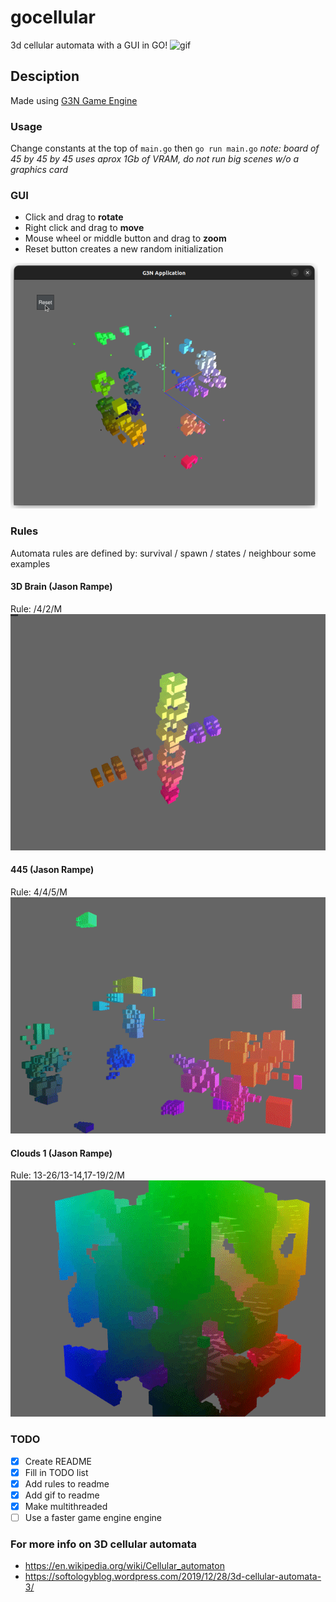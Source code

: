 # gocellular

3d cellular automata with a GUI in GO!
![gif](img/gliders.gif)

## Desciption

Made using [G3N Game Engine](https://github.com/g3n/engine)

### Usage

Change constants at the top of `main.go` then `go run main.go`
*note: board of 45 by 45 by 45 uses aprox 1Gb of VRAM, do not run big scenes w/o a graphics card*

### GUI

- Click and drag to **rotate**
- Right click and drag to **move**
- Mouse wheel or middle button and drag  to **zoom**
- Reset button creates a new random initialization

![GUI](img/automata.png)

### Rules

Automata rules are defined by: survival / spawn / states / neighbour
some examples

#### 3D Brain (Jason Rampe)

Rule: /4/2/M
![brain.gif](img/3dbrain.gif)

#### 445 (Jason Rampe)

Rule: 4/4/5/M
![445.gif](img/gliders2.gif)

#### Clouds 1 (Jason Rampe)

Rule: 13-26/13-14,17-19/2/M
![clouds.gif](img/clouds2.gif)

### TODO

- [x] Create README
- [x] Fill in TODO list
- [x] Add rules to readme
- [x] Add gif to readme
- [x] Make multithreaded
- [ ] Use a faster game engine engine

### For more info on 3D cellular automata

- <https://en.wikipedia.org/wiki/Cellular_automaton>
- <https://softologyblog.wordpress.com/2019/12/28/3d-cellular-automata-3/>
